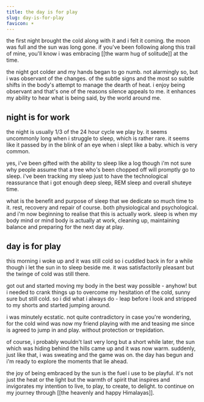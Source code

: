 ```yaml
---
title: the day is for play
slug: day-is-for-play
favicon: ☀️
---
```

the first night brought the cold along with it and i felt it coming. the moon was full and the sun was long gone. if you've been following along this trail of mine, you'll know i was embracing [[the warm hug of solitude]] at the time. 

the night got colder and my hands began to go numb. not alarmingly so, but i was observant of the changes. of the subtle signs and the most so subtle shifts in the body's attempt to manage the dearth of heat. i enjoy being observant and that's one of the reasons silence appeals to me. it enhances my ability to hear what is being said, by the world around me. 

## night is for work
the night is usually 1/3 of the 24 hour cycle we play by. it seems uncommonly long when i struggle to sleep, which is rather rare. it seems like it passed by in the blink of an eye when i slept like a baby. which is very common.

yes, i've been gifted with the ability to sleep like a log though i'm not sure why people assume that a tree who's been chopped off will promptly go to sleep. i've been tracking my sleep just to have the technological reassurance that i got enough deep sleep, REM sleep and overall shuteye time. 

what is the benefit and purpose of sleep that we dedicate so much time to it. rest, recovery and repair of course. both physiological and psychological. and i'm now beginning to realise that this is actually work. sleep is when my body mind or mind body is actually at work, cleaning up, maintaining balance and preparing for the next day at play. 

## day is for play
this morning i woke up and it was still cold so i cuddled back in for a while though i let the sun in to sleep beside me. it was satisfactorily pleasant but the twinge  of cold was still there.

got out and started moving my body in the best way possible - anyhow! but i needed to crank things up to overcome my hesitation of the cold, sunny sure but still cold. so i did what i always do - leap before i look and stripped to my shorts and started jumping around.

i was minutely ecstatic. not quite contradictory in case you're wondering, for the cold wind was now my friend playing with me and teasing me since is agreed to jump in and play. without protection or trepidation. 

of course, i probably wouldn't last very long but a short while later, the sun which was hiding behind the hills came up and it was now warm. suddenly, just like that, i was sweating and the game was on. the day has begun and i'm ready to explore the moments that lie ahead.

the joy of being embraced by the sun is the fuel i use to be playful. it's not just the heat or the light but the warmth of spirit that inspires and invigorates my intention to live, to play, to create, to delight. to continue on my journey through [[the heavenly and happy Himalayas]].